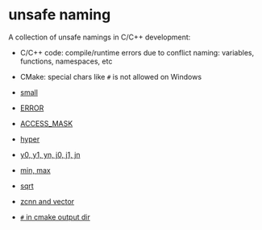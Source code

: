 # unsafe naming

A collection of unsafe namings in C/C++ development:
- C/C++ code: compile/runtime errors due to conflict naming: variables, functions, namespaces, etc
- CMake: special chars like `#` is not allowed on Windows

- [small](case1/README.md)
- [ERROR](case2/README.md)
- [ACCESS_MASK](case3/README.md)
- [hyper](case4/README.md)
- [y0, y1, yn, j0, j1, jn](case5/README.md)
- [min, max](case6/README.md)
- [sqrt](case7/README.md)
- [zcnn and vector](case8/README.md)
- [`#` in cmake output dir](case9/README.md)